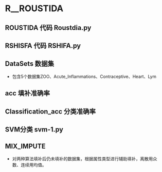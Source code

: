 # R__ROUSTIDA
## ROUSTIDA 代码 Roustdia.py
## RSHISFA 代码  RSHIFA.py
## DataSets 数据集
* 包含5个数据集ZOO、Acute_Inflammations、Contraceptive、Heart、Lym
## acc 填补准确率
## Classification_acc 分类准确率
## SVM分类 svm-1.py
## MIX_IMPUTE 
* 对两种算法填补后仍未填补的数据集，根据属性类型进行辅助填补，离散用众数、连续用均值。
